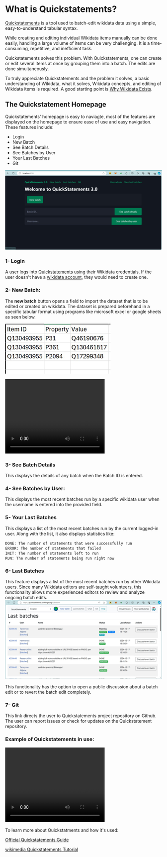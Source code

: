 # What is Quickstatements?
[Quickstatements]( https://quickstatements.toolforge.org) is a tool used to batch-edit wikidata data using a simple, easy-to-understand tabular syntax.

While creating and editing individual Wikidata items manually can be done easily, handling a large volume of items can be very challenging. It is a time-consuming, repetitive, and inefficient task. 

Quickstatements solves this problem. With Quickstatements, one can create or edit several items at once by grouping them into a batch. The edits are done simultaneously. 

To truly appreciate Quickstatements and the problem it solves, a basic understanding of Wikidata, what it solves, Wikidata concepts, and editing of Wikidata items is required. A good starting point is [Why Wikidata Exists](https://medium.com/@nyerhovwoonitcha/wikidata-in-5-minutes-93d38906ff91).




##  The Quickstatement Homepage
Quickstatements' homepage is easy to naviagte, most of the features are displayed on the homepage to ensure ease of use and easy navigation. These features include:
- Login
- New Batch
- See Batch Details
- See Batches by User
- Your Last Batches
- Git


![homepage](Screenshot1.jpg)

### 1- Login
A user logs into [Quickstatements]( https://quickstatements.toolforge.org) using their Wikidata credentials. If the user doesn't have a [wikidata account](https://www.wikidata.org/wiki/Wikidata:Main_Page), they would need to create one.

### 2- New Batch:
The **new batch** button opens a field to import the dataset that is to be edited or created on wikidata. The dataset is prepared beforehand in a specific tabular format using programs like microsoft excel or google sheets as seen below.

![Sample format](./files/sample%20format.jpg)


<video width="320" height="240" controls>
  <source src="../outreachy/videos/new batch.mp4" type="video/mp4">
  Your browser does not support the video tag.
</video>


### 3- See Batch Details
This displays the details of any batch when the Batch ID is entered. 

### 4- See Batches by User: 
This displays the most recent batches run by a specific wikidata user when the username is entered into the provided field.


### 5- Your Last Batches
This displays a list of the most recent batches run by the current logged-in user. 
Along with the list, it also displays statistics like:

```
DONE: The number of statements that were successfully run
ERROR: The number of statements that failed
INIT: The number of statements left to run
RUN: The number of statements being run right now
```

### 6- Last Batches
This feature displays a list of the most recent batches run by other Wikidata users. Since many Wikidata editors are self-taught volunteers, this functionality allows more experienced editors to review and analyze ongoing batch edits.
![Last Batches](./files/last%20batches%20screenshot.jpg) 

This functionality has the option to open a public discussion about a batch edit or to revert the batch edit completely.

### 7- Git
This link directs the user to Quickstatements project repository on Github. The user can report issues or check for updates on the Quickstatement repository.

### Example of Quickstatements in use:
<video width="320" height="240" controls>
  <source src="../outreachy/files/Quickstatements in use.mp4" type="video/mp4">
  Your browser does not support the video tag.
</video>


To learn more about Quickstatments and how it's used:

[Official Quickstatements Guide](https://www.wikidata.org/wiki/Help:QuickStatements)

[wikimedia Quickstatements Tutorial](https://www.mediawiki.org/wiki/Wikidata_QuickStatements_Tutorial)




























